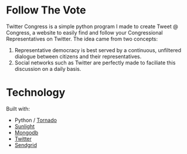 Follow The Vote
=================

Twitter Congress is a simple python program I made to create Tweet @ Congress, a website to easily find and follow your Congressional Representatives on Twitter. The idea came from two concepts:

1. Representative democracy is best served by a continuous, unfiltered dialogue between citizens and their representatives.
2. Social networks such as Twitter are perfectly made to faciliate this discussion on a daily basis.

Technology
===========

Built with:

 * Python / [Tornado](http://tornadoweb.org)
 * [Sunlight](http://sunlightlabs.com)
 * [Mongodb](http://www.mongodb.com/)
 * [Twitter](http://dev.twitter.com)
 * [Sendgrid](http://sendgrid.com/docs/API_Reference/)